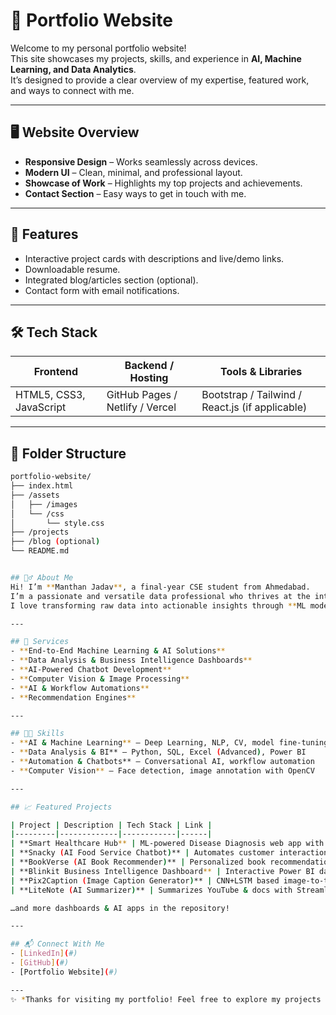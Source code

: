 # 🌟 Portfolio Website

Welcome to my personal portfolio website!  
This site showcases my projects, skills, and experience in **AI, Machine Learning, and Data Analytics**.  
It’s designed to provide a clear overview of my expertise, featured work, and ways to connect with me.

---

## 🖥️ Website Overview
- **Responsive Design** – Works seamlessly across devices.
- **Modern UI** – Clean, minimal, and professional layout.
- **Showcase of Work** – Highlights my top projects and achievements.
- **Contact Section** – Easy ways to get in touch with me.

---

## 🚀 Features
- Interactive project cards with descriptions and live/demo links.
- Downloadable resume.
- Integrated blog/articles section (optional).
- Contact form with email notifications.

---

## 🛠️ Tech Stack
| Frontend | Backend / Hosting | Tools & Libraries |
|----------|------------------|------------------|
| HTML5, CSS3, JavaScript | GitHub Pages / Netlify / Vercel | Bootstrap / Tailwind / React.js (if applicable) |

---

## 📂 Folder Structure
```bash
portfolio-website/
├── index.html
├── /assets
│   ├── /images
│   └── /css
│       └── style.css
├── /projects
├── /blog (optional)
└── README.md


## 🙋‍♂️ About Me  
Hi! I’m **Manthan Jadav**, a final-year CSE student from Ahmedabad.  
I’m a passionate and versatile data professional who thrives at the intersection of **Analytics, Business Intelligence, and Machine Learning**.  
I love transforming raw data into actionable insights through **ML models, dashboards, and automation pipelines**.  

---

## 💼 Services  
- **End-to-End Machine Learning & AI Solutions**  
- **Data Analysis & Business Intelligence Dashboards**  
- **AI-Powered Chatbot Development**  
- **Computer Vision & Image Processing**  
- **AI & Workflow Automations**  
- **Recommendation Engines**  

---

## 🧑‍💻 Skills  
- **AI & Machine Learning** – Deep Learning, NLP, CV, model fine-tuning  
- **Data Analysis & BI** – Python, SQL, Excel (Advanced), Power BI  
- **Automation & Chatbots** – Conversational AI, workflow automation  
- **Computer Vision** – Face detection, image annotation with OpenCV  

---

## 📈 Featured Projects  

| Project | Description | Tech Stack | Link |
|---------|-------------|------------|------|
| **Smart Healthcare Hub** | ML-powered Disease Diagnosis web app with sleek UI and chatbot support. | Python, Flask, ML | [View on GitHub](#) |
| **Snacky (AI Food Service Chatbot)** | Automates customer interactions for food delivery using Dialogflow. | Dialogflow, Python | [View on GitHub](#) |
| **BookVerse (AI Book Recommender)** | Personalized book recommendations with ML. | Python, NLP | [View on GitHub](#) |
| **Blinkit Business Intelligence Dashboard** | Interactive Power BI dashboard analyzing sales & growth. | Power BI | [Live Demo](#) |
| **Pix2Caption (Image Caption Generator)** | CNN+LSTM based image-to-text system with Streamlit demo. | Python, Keras | [Live App](#) |
| **LiteNote (AI Summarizer)** | Summarizes YouTube & docs with Streamlit + Gemini API. | Streamlit, Gemini | [View on GitHub](#) |

…and more dashboards & AI apps in the repository!  

---

## 📬 Connect With Me  
- [LinkedIn](#)  
- [GitHub](#)  
- [Portfolio Website](#)  

---
✨ *Thanks for visiting my portfolio! Feel free to explore my projects and get in touch.*